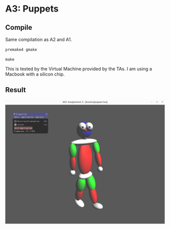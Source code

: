 # A3: Puppets

## Compile

Same compilation as A2 and A1.

`premake4 gmake`

`make`

This is tested by the Virtual Machine provided by the TAs. I am using a Macbook with a silicon chip.

## Result
![Screenshot](./screenshot.png "The screenshot of the app")